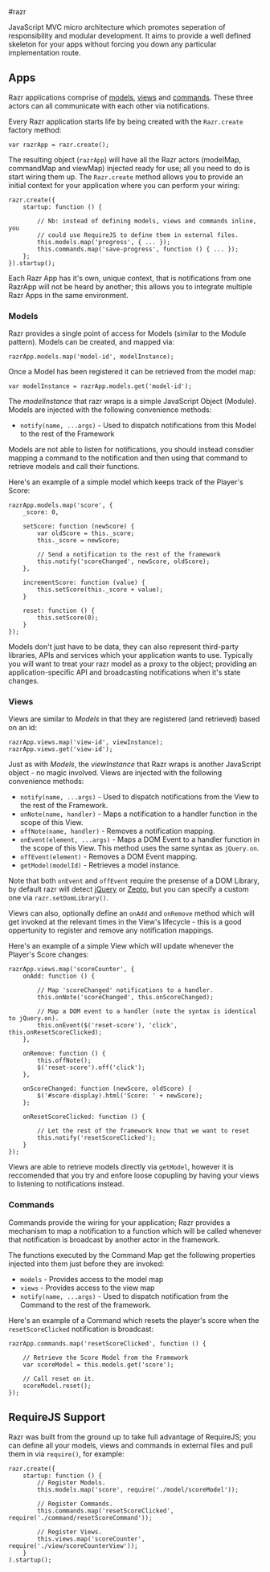 #razr

JavaScript MVC micro architecture which promotes seperation of responsibility and modular development.  It aims to provide a well defined skeleton for your apps without forcing you down any particular implementation route.

## Apps
Razr applications comprise of [models](#models), [views](#views) and [commands](#commands).  These three actors can all communicate with each other via notifications.

Every Razr application starts life by being created with the `Razr.create` factory method:

    var razrApp = razr.create();
	
The resulting object (`razrApp`) will have all the Razr actors (modelMap, commandMap and viewMap) injected ready for use; all you need to do is start wiring them up.  The `Razr.create` method allows you to provide an initial context for your application where you can perform your wiring:

    razr.create({ 
        startup: function () { 
        
            // Nb: instead of defining models, views and commands inline, you
            // could use RequireJS to define them in external files.
            this.models.map('progress', { ... });
            this.commands.map('save-progress', function () { ... });
        };
    }).startup();

Each Razr App has it's own, unique context, that is notifications from one RazrApp will not be heard by another; this allows you to integrate multiple Razr Apps in the same environment.

### Models
Razr provides a single point of access for Models (similar to the Module pattern).  Models can be created, and mapped via:

    razrApp.models.map('model-id', modelInstance);

Once a Model has been registered it can be retrieved from the model map:

	var modelInstance = razrApp.models.get('model-id');
	
The _modelInstance_ that razr wraps is a simple JavaScript Object (Module). Models are injected with the following convenience methods:

 * `notify(name, ...args)` - Used to dispatch notifications from this Model to the rest of the Framework

Models are not able to listen for notifications, you should instead consdier mapping a command to the notification and then using that command to retrieve models and call their functions.

Here's an example of a simple model which keeps track of the Player's Score:

	razrApp.models.map('score', { 
		_score: 0,
		
		setScore: function (newScore) { 
			var oldScore = this._score;
			this._score = newScore;
			
			// Send a notification to the rest of the framework
			this.notify('scoreChanged', newScore, oldScore);
		},
		
		incrementScore: function (value) {
			this.setScore(this._score + value);
		}
		
		reset: function () { 
			this.setScore(0);
		}
	});

Models don't just have to be data, they can also represent third-party libraries, APIs and services which your application wants to use.  Typically you will want to treat your razr model as a proxy to the object; providing an application-specific API and broadcasting notifications when it's state changes.

### Views
Views are similar to _Models_ in that they are registered (and retrieved) based on an id:

	razrApp.views.map('view-id', viewInstance);
	razrApp.views.get('view-id');
	
Just as with _Models_, the _viewInstance_ that Razr wraps is another JavaScript object - no magic involved.  Views are injected with the following convenience methods:

 * `notify(name, ...args)` - Used to dispatch notifications from the View to the rest of the Framework.
 * `onNote(name, handler)` - Maps a notification to a handler function in the scope of this View.
 * `offNote(name, handler)` - Removes a notification mapping.
 * `onEvent(element, ...args)` - Maps a DOM Event to a handler function in the scope of this View.  This method uses the same syntax as `jQuery.on`.
 * `offEvent(element)` - Removes a DOM Event mapping.
 * `getModel(modelId)` - Retrieves a model instance.

Note that both `onEvent` and `offEvent` require the presense of a DOM Library, by default razr will detect [jQuery](http://jquery.com) or [Zepto](http://zeptojs.com), but you can specify a custom one via `razr.setDomLibrary()`.

Views can also, optionally define an `onAdd` and `onRemove` method which will get invoked at the relevant times in the View's lifecycle - this is a good oppertunity to register and remove any notification mappings.

Here's an example of a simple View which will update whenever the Player's Score changes:

	razrApp.views.map('scoreCounter', { 
		onAdd: function () {
			
			// Map 'scoreChanged' notifications to a handler.
			this.onNote('scoreChanged', this.onScoreChanged);
			
			// Map a DOM event to a handler (note the syntax is identical to jQuery.on).
			this.onEvent($('reset-score'), 'click', this.onResetScoreClicked);
		},
		
		onRemove: function () { 
			this.offNote();
			$('reset-score').off('click');
		},
		
		onScoreChanged: function (newScore, oldScore) { 
			$('#score-display).html('Score: ' + newScore);
		};
		
		onResetScoreClicked: function () {
			
			// Let the rest of the framework know that we want to reset
			this.notify('resetScoreClicked');
		}
	});

Views are able to retrieve models directly via `getModel`, however it is reccomended that you try and enfore loose copupling by having your views to listening to notifications instead.


### Commands
Commands provide the wiring for your application;  Razr provides a mechanism to map a notification to a function which will be called whenever that notification is broadcast by another actor in the framework.

The functions executed by the Command Map get the following properties injected into them just before they are invoked:

 * `models` - Provides access to the model map
 * `views` - Provides access to the view map
 * `notify(name, ...args)` - Used to dispatch notification from the Command to the rest of the framework.

Here's an example of a Command which resets the player's score when the `resetScoreClicked` notification is broadcast:

	razrApp.commands.map('resetScoreClicked', function () { 
		
		// Retrieve the Score Model from the Framework
		var scoreModel = this.models.get('score');
		
		// Call reset on it.
		scoreModel.reset();		
	});

## RequireJS Support
Razr was built from the ground up to take full advantage of RequireJS; you can define all your models, views and commands in external files and pull them in via `require()`, for example:

    razr.create({
        startup: function () { 
        	// Register Models.
        	this.models.map('score', require('./model/scoreModel'));
        
        	// Register Commands.
        	this.commands.map('resetScoreClicked', require('./command/resetScoreCommand'));
        
        	// Register Views.
        	this.views.map('scoreCounter', require('./view/scoreCounterView'));
        }
    ).startup();